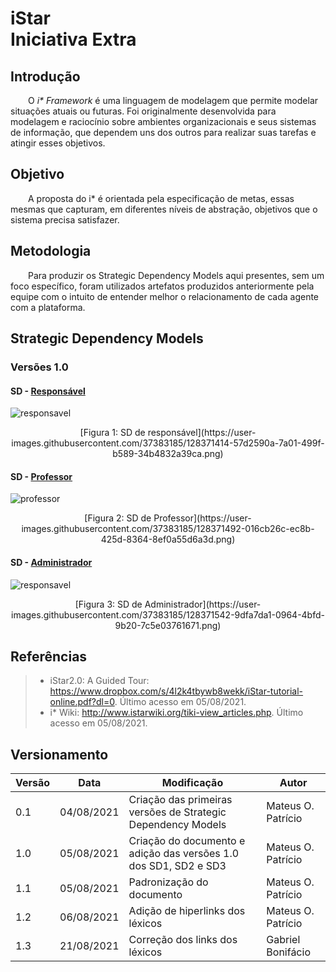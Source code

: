 
# iStar <br> <span class="rotulo-extra">Iniciativa Extra</span>

## Introdução

&emsp;&emsp;O  _i* Framework_  é uma linguagem de modelagem que permite modelar situações atuais ou futuras. Foi originalmente desenvolvida para modelagem e raciocínio sobre ambientes organizacionais e seus sistemas de informação, que dependem uns dos outros para realizar suas tarefas e atingir esses objetivos.

## Objetivo

&emsp;&emsp;A proposta do i* é orientada pela especificação de metas, essas mesmas que capturam, em diferentes níveis de abstração, objetivos que o sistema precisa satisfazer.

## Metodologia

&emsp;&emsp;Para produzir os Strategic Dependency Models aqui presentes, sem um foco específico, foram utilizados artefatos produzidos anteriormente pela equipe com o intuito de entender melhor o relacionamento de cada agente com a plataforma.

## Strategic Dependency Models

### Versões 1.0

#### SD - [Responsável](../lexicos/#lexico-responsavel)
![responsavel](https://user-images.githubusercontent.com/37383185/128371414-57d2590a-7a01-499f-b589-34b4832a39ca.png)
<center>[Figura 1: SD de responsável](https://user-images.githubusercontent.com/37383185/128371414-57d2590a-7a01-499f-b589-34b4832a39ca.png)</center>

#### SD - [Professor](../lexicos/#lexico-professor)
![professor](https://user-images.githubusercontent.com/37383185/128371492-016cb26c-ec8b-425d-8364-8ef0a55d6a3d.png)
<center>[Figura 2: SD de Professor](https://user-images.githubusercontent.com/37383185/128371492-016cb26c-ec8b-425d-8364-8ef0a55d6a3d.png)</center>

#### SD - [Administrador](../lexicos/#lexico-administrador)
![responsavel](https://user-images.githubusercontent.com/37383185/128371542-9dfa7da1-0964-4bfd-9b20-7c5e03761671.png)
<center>[Figura 3: SD de Administrador](https://user-images.githubusercontent.com/37383185/128371542-9dfa7da1-0964-4bfd-9b20-7c5e03761671.png)</center>

## Referências

> - iStar2.0: A Guided Tour: https://www.dropbox.com/s/4l2k4tbywb8wekk/iStar-tutorial-online.pdf?dl=0. Último acesso em 05/08/2021.
> - i* Wiki: http://www.istarwiki.org/tiki-view_articles.php. Último acesso em 05/08/2021.


## Versionamento
| Versão | Data | Modificação | Autor |
|--|--|--|--|
|0.1|04/08/2021| Criação das primeiras versões de Strategic Dependency Models | Mateus O. Patrício |
|1.0|05/08/2021| Criação do documento e adição das versões 1.0 dos SD1, SD2 e SD3 | Mateus O. Patrício |
|1.1|05/08/2021| Padronização do documento | Mateus O. Patrício |
|1.2|06/08/2021| Adição de hiperlinks dos léxicos | Mateus O. Patrício |
|1.3|21/08/2021| Correção dos links dos léxicos | Gabriel Bonifácio |